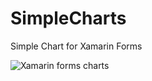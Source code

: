 # SimpleCharts
Simple Chart for Xamarin Forms

![Xamarin forms charts](https://github.com/somewv/SimpleCharts/blob/main/SimpleChart.PNG)
